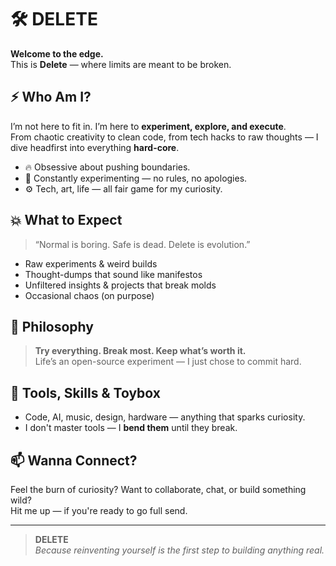 # 🛠️ DELETE

**Welcome to the edge.**  
This is **Delete** — where limits are meant to be broken.

## ⚡ Who Am I?

I’m not here to fit in. I’m here to **experiment, explore, and execute**.  
From chaotic creativity to clean code, from tech hacks to raw thoughts — I dive headfirst into everything **hard-core**.

- 🔥 Obsessive about pushing boundaries.
- 🧪 Constantly experimenting — no rules, no apologies.
- ⚙️ Tech, art, life — all fair game for my curiosity.

## 💥 What to Expect

> “Normal is boring. Safe is dead. Delete is evolution.”

- Raw experiments & weird builds  
- Thought-dumps that sound like manifestos  
- Unfiltered insights & projects that break molds  
- Occasional chaos (on purpose)

## 🧠 Philosophy

> **Try everything. Break most. Keep what’s worth it.**  
> Life’s an open-source experiment — I just chose to commit hard.

## 🧰 Tools, Skills & Toybox

- Code, AI, music, design, hardware — anything that sparks curiosity.
- I don't master tools — I **bend them** until they break.

## 📫 Wanna Connect?

Feel the burn of curiosity? Want to collaborate, chat, or build something wild?  
Hit me up — if you're ready to go full send.

---

> **DELETE**  
> _Because reinventing yourself is the first step to building anything real._
> 
